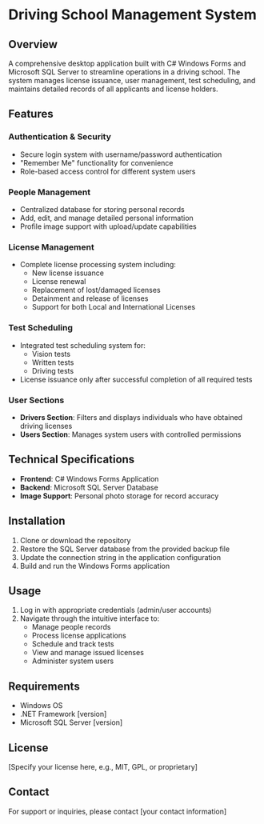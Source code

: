 # Driving School Management System

## Overview
A comprehensive desktop application built with C# Windows Forms and Microsoft SQL Server to streamline operations in a driving school. The system manages license issuance, user management, test scheduling, and maintains detailed records of all applicants and license holders.

## Features

### Authentication & Security
- Secure login system with username/password authentication
- "Remember Me" functionality for convenience
- Role-based access control for different system users

### People Management
- Centralized database for storing personal records
- Add, edit, and manage detailed personal information
- Profile image support with upload/update capabilities

### License Management
- Complete license processing system including:
  - New license issuance
  - License renewal
  - Replacement of lost/damaged licenses
  - Detainment and release of licenses
  - Support for both Local and International Licenses

### Test Scheduling
- Integrated test scheduling system for:
  - Vision tests
  - Written tests
  - Driving tests
- License issuance only after successful completion of all required tests

### User Sections
- **Drivers Section**: Filters and displays individuals who have obtained driving licenses
- **Users Section**: Manages system users with controlled permissions

## Technical Specifications
- **Frontend**: C# Windows Forms Application
- **Backend**: Microsoft SQL Server Database
- **Image Support**: Personal photo storage for record accuracy

## Installation
1. Clone or download the repository
2. Restore the SQL Server database from the provided backup file
3. Update the connection string in the application configuration
4. Build and run the Windows Forms application

## Usage
1. Log in with appropriate credentials (admin/user accounts)
2. Navigate through the intuitive interface to:
   - Manage people records
   - Process license applications
   - Schedule and track tests
   - View and manage issued licenses
   - Administer system users

## Requirements
- Windows OS
- .NET Framework [version]
- Microsoft SQL Server [version]

## License
[Specify your license here, e.g., MIT, GPL, or proprietary]

## Contact
For support or inquiries, please contact [your contact information]
